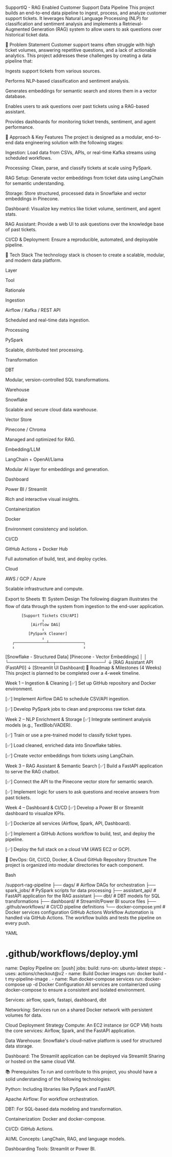 SupportIQ - RAG Enabled Customer Support Data Pipeline
This project builds an end-to-end data pipeline to ingest, process, and analyze customer support tickets. It leverages Natural Language Processing (NLP) for classification and sentiment analysis and implements a Retrieval-Augmented Generation (RAG) system to allow users to ask questions over historical ticket data.

🧩 Problem Statement
Customer support teams often struggle with high ticket volumes, answering repetitive questions, and a lack of actionable analytics. This project addresses these challenges by creating a data pipeline that:

Ingests support tickets from various sources.

Performs NLP-based classification and sentiment analysis.

Generates embeddings for semantic search and stores them in a vector database.

Enables users to ask questions over past tickets using a RAG-based assistant.

Provides dashboards for monitoring ticket trends, sentiment, and agent performance.

🧠 Approach & Key Features
The project is designed as a modular, end-to-end data engineering solution with the following stages:

Ingestion: Load data from CSVs, APIs, or real-time Kafka streams using scheduled workflows.

Processing: Clean, parse, and classify tickets at scale using PySpark.

RAG Setup: Generate vector embeddings from ticket data using LangChain for semantic understanding.

Storage: Store structured, processed data in Snowflake and vector embeddings in Pinecone.

Dashboard: Visualize key metrics like ticket volume, sentiment, and agent stats.

RAG Assistant: Provide a web UI to ask questions over the knowledge base of past tickets.

CI/CD & Deployment: Ensure a reproducible, automated, and deployable pipeline.

🔧 Tech Stack
The technology stack is chosen to create a scalable, modular, and modern data platform.

Layer

Tool

Rationale

Ingestion

Airflow / Kafka / REST API

Scheduled and real-time data ingestion.

Processing

PySpark

Scalable, distributed text processing.

Transformation

DBT

Modular, version-controlled SQL transformations.

Warehouse

Snowflake

Scalable and secure cloud data warehouse.

Vector Store

Pinecone / Chroma

Managed and optimized for RAG.

Embedding/LLM

LangChain + OpenAI/Llama

Modular AI layer for embeddings and generation.

Dashboard

Power BI / Streamlit

Rich and interactive visual insights.

Containerization

Docker

Environment consistency and isolation.

CI/CD

GitHub Actions + Docker Hub

Full automation of build, test, and deploy cycles.

Cloud

AWS / GCP / Azure

Scalable infrastructure and compute.


Export to Sheets
🏗️ System Design
The following diagram illustrates the flow of data through the system from ingestion to the end-user application.

           [Support Tickets CSV/API]
                    ↓
               [Airflow DAG]
                    ↓
              [PySpark Cleaner]
                    ↓
       ┌──────────────┴───────────────┐
       ↓                              ↓
[Snowflake - Structured Data]   [Pinecone - Vector Embeddings]
       │                              │
       └──────────────┬───────────────┘
                      ↓
        [RAG Assistant API (FastAPI)]
                      ↓
           [Streamlit UI Dashboard]
📍 Roadmap & Milestones (4 Weeks)
This project is planned to be completed over a 4-week timeline.

Week 1 – Ingestion & Cleaning
[✅] Set up GitHub repository and Docker environment.

[✅] Implement Airflow DAG to schedule CSV/API ingestion.

[✅] Develop PySpark jobs to clean and preprocess raw ticket data.

Week 2 – NLP Enrichment & Storage
[✅] Integrate sentiment analysis models (e.g., TextBlob/VADER).

[✅] Train or use a pre-trained model to classify ticket types.

[✅] Load cleaned, enriched data into Snowflake tables.

[✅] Create vector embeddings from tickets using LangChain.

Week 3 – RAG Assistant & Semantic Search
[✅] Build a FastAPI application to serve the RAG chatbot.

[✅] Connect the API to the Pinecone vector store for semantic search.

[✅] Implement logic for users to ask questions and receive answers from past tickets.

Week 4 – Dashboard & CI/CD
[✅] Develop a Power BI or Streamlit dashboard to visualize KPIs.

[✅] Dockerize all services (Airflow, Spark, API, Dashboard).

[✅] Implement a GitHub Actions workflow to build, test, and deploy the pipeline.

[✅] Deploy the full stack on a cloud VM (AWS EC2 or GCP).

🧪 DevOps: Git, CI/CD, Docker, & Cloud
GitHub Repository Structure
The project is organized into modular directories for each component.

Bash

/support-rag-pipeline
├── dags/                # Airflow DAGs for orchestration
├── spark_jobs/          # PySpark scripts for data processing
├── assistant_api/       # FastAPI application for the RAG assistant
├── dbt/                 # DBT models for SQL transformations
├── dashboard/           # Streamlit/Power BI source files
├── .github/workflows/   # CI/CD pipeline definitions
└── docker-compose.yml   # Docker services configuration
GitHub Actions Workflow
Automation is handled via GitHub Actions. The workflow builds and tests the pipeline on every push.

YAML

# .github/workflows/deploy.yml
name: Deploy Pipeline
on: [push]
jobs:
  build:
    runs-on: ubuntu-latest
    steps:
      - uses: actions/checkout@v2
      - name: Build Docker images
        run: docker build -t my-pipeline-image .
      - name: Run docker-compose services
        run: docker-compose up -d
Docker Configuration
All services are containerized using docker-compose to ensure a consistent and isolated environment.

Services: airflow, spark, fastapi, dashboard, dbt

Networking: Services run on a shared Docker network with persistent volumes for data.

Cloud Deployment Strategy
Compute: An EC2 instance (or GCP VM) hosts the core services: Airflow, Spark, and the FastAPI application.

Data Warehouse: Snowflake's cloud-native platform is used for structured data storage.

Dashboard: The Streamlit application can be deployed via Streamlit Sharing or hosted on the same cloud VM.

📚 Prerequisites
To run and contribute to this project, you should have a solid understanding of the following technologies:

Python: Including libraries like PySpark and FastAPI.

Apache Airflow: For workflow orchestration.

DBT: For SQL-based data modeling and transformation.

Containerization: Docker and docker-compose.

CI/CD: GitHub Actions.

AI/ML Concepts: LangChain, RAG, and language models.

Dashboarding Tools: Streamlit or Power BI.
